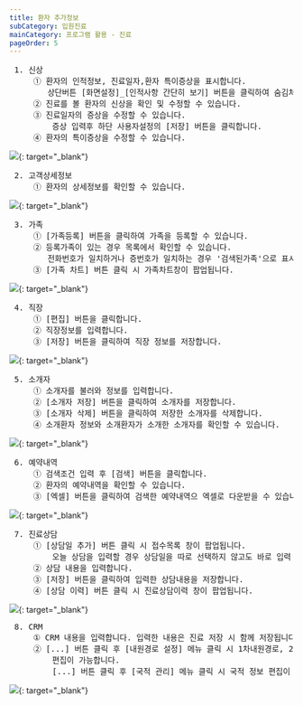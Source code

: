 ```yaml
---
title: 환자 추가정보
subCategory: 입원진료
mainCategory: 프로그램 활용 - 진료
pageOrder: 5
---
```

<pre>
 <t2><bold>1. 신상</bold></t2>
     ① 환자의 인적정보, 진료일자,환자 특이증상을 표시합니다.
        상단버튼 [화면설정]_[인적사항 간단히 보기] 버튼을 클릭하여 숨김처리할 수 있습니다.
     ② 진료를 볼 환자의 신상을 확인 및 수정할 수 있습니다.
     ③ 진료일자의 증상을 수정할 수 있습니다.
         증상 입력후 하단 사용자설정의 [저장] 버튼을 클릭합니다.
     ④ 환자의 특이증상을 수정할 수 있습니다.
</pre>

[![](/images/{{page.url}}_1.png)](/images/{{page.url}}_1.png){: target="_blank"}

<pre>
 <t2><bold>2. 고객상세정보</bold></t2>
     ① 환자의 상세정보를 확인할 수 있습니다.
</pre>

[![](/images/{{page.url}}_2.png)](/images/{{page.url}}_2.png){: target="_blank"}

<pre>
 <t2><bold>3. 가족</bold></t2>
     ① [가족등록] 버튼을 클릭하여 가족을 등록할 수 있습니다.
     ② 등록가족이 있는 경우 목록에서 확인할 수 있습니다.
        전화번호가 일치하거나 증번호가 일치하는 경우 '검색된가족'으로 표시됩니다.         
     ③ [가족 차트] 버튼 클릭 시 가족차트창이 팝업됩니다.
</pre>

[![](/images/{{page.url}}_3.png)](/images/{{page.url}}_3.png){: target="_blank"}

<pre>
 <t2><bold>4. 직장</bold></t2>
     ① [편집] 버튼을 클릭합니다.
     ② 직장정보를 입력합니다.
     ③ [저장] 버튼을 클릭하여 직장 정보를 저장합니다.
</pre>

[![](/images/{{page.url}}_4.png)](/images/{{page.url}}_4.png){: target="_blank"}

<pre>
 <t2><bold>5. 소개자</bold></t2>
     ① 소개자를 불러와 정보를 입력합니다.
     ② [소개자 저장] 버튼을 클릭하여 소개자를 저장합니다.
     ③ [소개자 삭제] 버튼을 클릭하여 저장한 소개자를 삭제합니다.
     ④ 소개환자 정보와 소개환자가 소개한 소개자를 확인할 수 있습니다.
</pre>

[![](/images/{{page.url}}_5.png)](/images/{{page.url}}_5.png){: target="_blank"}

<pre>
 <t2><bold>6. 예약내역</bold></t2>
     ① 검색조건 입력 후 [검색] 버튼을 클릭합니다.
     ② 환자의 예약내역을 확인할 수 있습니다.
     ③ [엑셀] 버튼을 클릭하여 검색한 예약내역으 엑셀로 다운받을 수 있습니다.
</pre>

[![](/images/{{page.url}}_6.png)](/images/{{page.url}}_6.png){: target="_blank"}

<pre>
 <t2><bold>7. 진료상담</bold></t2>
     ① [상담일 추가] 버튼 클릭 시 접수목록 창이 팝업됩니다.
         오늘 상담을 입력할 경우 상담일을 따로 선택하지 않고도 바로 입력 및 저장이 가능합니다.
     ② 상담 내용을 입력합니다.
     ③ [저장] 버튼을 클릭하여 입력한 상담내용을 저장합니다.
     ④ [상담 이력] 버튼 클릭 시 진료상담이력 창이 팝업됩니다.
</pre>

[![](/images/{{page.url}}_7.png)](/images/{{page.url}}_7.png){: target="_blank"}

<pre>
 <t2><bold>8. CRM</bold></t2>
     ① CRM 내용을 입력합니다. 입력한 내용은 진료 저장 시 함께 저장됩니다.
     ② [...] 버튼 클릭 후 [내원경로 설정] 메뉴 클릭 시 1차내원경로, 2차 내원경로, 제휴업체 
         편집이 가능합니다.
         [...] 버튼 클릭 후 [국적 관리] 메뉴 클릭 시 국적 정보 편집이 가능합니다.     
</pre>

[![](/images/{{page.url}}_8.png)](/images/{{page.url}}_8.png){: target="_blank"}
